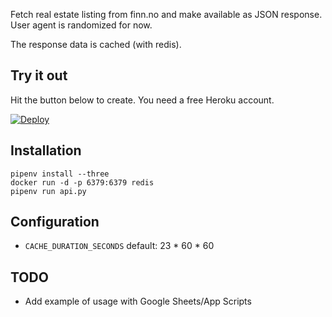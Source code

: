 Fetch real estate listing from finn.no and make available as JSON response. User agent is randomized for now.

The response data is cached (with redis).

## Try it out
Hit the button below to create. You need a free Heroku account.

[![Deploy](https://www.herokucdn.com/deploy/button.svg)](https://heroku.com/deploy?template=https://github.com/nikolaik/pyfinn/tree/master)


## Installation

    pipenv install --three
    docker run -d -p 6379:6379 redis
    pipenv run api.py

## Configuration

- `CACHE_DURATION_SECONDS` default: 23 * 60 * 60

## TODO
- Add example of usage with Google Sheets/App Scripts